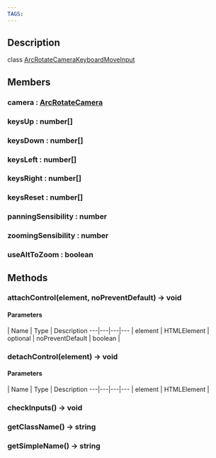 ```yaml
---
TAGS:
---
```

## Description

class [ArcRotateCameraKeyboardMoveInput](/classes/3.1/ArcRotateCameraKeyboardMoveInput)



## Members

### camera : [ArcRotateCamera](/classes/3.1/ArcRotateCamera)



### keysUp : number[]



### keysDown : number[]



### keysLeft : number[]



### keysRight : number[]



### keysReset : number[]



### panningSensibility : number



### zoomingSensibility : number



### useAltToZoom : boolean



## Methods

### attachControl(element, noPreventDefault) &rarr; void



#### Parameters
 | Name | Type | Description
---|---|---|---
 | element | HTMLElement | 
optional | noPreventDefault | boolean | 
### detachControl(element) &rarr; void



#### Parameters
 | Name | Type | Description
---|---|---|---
 | element | HTMLElement | 

### checkInputs() &rarr; void


### getClassName() &rarr; string


### getSimpleName() &rarr; string


